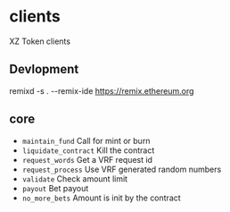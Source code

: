 # clients

XZ Token clients

## Devlopment

remixd -s . --remix-ide https://remix.ethereum.org

## core

- `maintain_fund` Call for mint or burn
- `liquidate_contract` Kill the contract
- `request_words` Get a VRF request id
- `request_process` Use VRF generated random numbers
- `validate` Check amount limit
- `payout` Bet payout
- `no_more_bets` Amount is init by the contract
